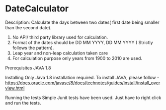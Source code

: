 # DateCalculator

Description:
Calculate the days between two dates( first date being smaller than the second date).
1. No API/ third party library used for calculation.
2. Format of the dates should be DD MM YYYY, DD MM YYYY ( Strictly follows the pattern).
3. Leap year and non-leap calculation taken care
4. For calculation purpose only years from 1900 to 2010 are used.


Prerequisites
JAVA 1.8

Installing
Only Java 1.8 installation required.
To install JAVA, please follow - https://docs.oracle.com/javase/8/docs/technotes/guides/install/install_overview.html

Running the tests
Simple Junit tests have been used. Just have to right click and run the tests.
